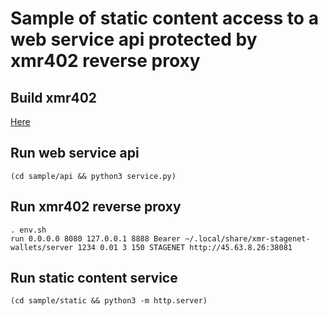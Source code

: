 # Sample of static content access to a web service api protected by xmr402 reverse proxy

## Build xmr402

[Here](README.md/#build)

## Run web service api

```
(cd sample/api && python3 service.py)
```

## Run xmr402 reverse proxy

```
. env.sh
run 0.0.0.0 8080 127.0.0.1 8888 Bearer ~/.local/share/xmr-stagenet-wallets/server 1234 0.01 3 150 STAGENET http://45.63.8.26:38081
```

## Run static content service

```
(cd sample/static && python3 -m http.server)
```

